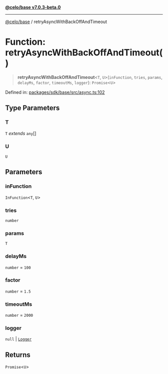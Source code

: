 [**@celo/base v7.0.3-beta.0**](../README.md)

***

[@celo/base](../README.md) / retryAsyncWithBackOffAndTimeout

# Function: retryAsyncWithBackOffAndTimeout()

> **retryAsyncWithBackOffAndTimeout**\<`T`, `U`\>(`inFunction`, `tries`, `params`, `delayMs`, `factor`, `timeoutMs`, `logger`): `Promise`\<`U`\>

Defined in: [packages/sdk/base/src/async.ts:102](https://github.com/celo-org/developer-tooling/blob/master/packages/sdk/base/src/async.ts#L102)

## Type Parameters

### T

`T` *extends* `any`[]

### U

`U`

## Parameters

### inFunction

`InFunction`\<`T`, `U`\>

### tries

`number`

### params

`T`

### delayMs

`number` = `100`

### factor

`number` = `1.5`

### timeoutMs

`number` = `2000`

### logger

`null` | [`Logger`](../type-aliases/Logger.md)

## Returns

`Promise`\<`U`\>
